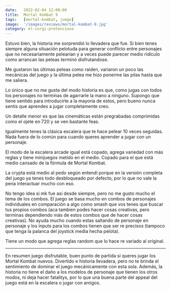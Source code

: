 ```yaml
---
date:   2022-02-04 12:00:00
title:  Mortal Kombat 9
tags:   [mortal-kombat, juego]
image:  '/images/reviews/mortal-kombat-9.jpg'
category: el-corgi-pretencioso
---
```

Estuvo bien, la historia me sorprendió lo llevadera que fue. Si bien tenes siempre alguna situación pelotuda para generar conflicto entre personajes que no necesariamente pelearían y a veces puede parecer medio ridículo como arrancan las peleas terminó disfrutandose.

Me gustaron las últimas peleas como raiden, variaron un poco las mecánicas del juego y la última pelea me hizo ponerme las pilas hasta que me saliera.

Lo único que no me gusta del modo historia es que, como jugas con todos los personajes no terminas de agarrarle la mano a ninguno. Supongo que tiene sentido para introducirte a la mayoría de estos, pero bueno nunca sentis que aprendes a jugar completamente creo.

Un detalle menor es que las cinemáticas están pregrabadas comprimidas como el ojete en 720 y se ven bastante feas.

Igualmente tenes la clásica escalera que te hace pelear 10 veces seguidas. Nada fuera de lo común para cuando queres aprender a jugar con un personaje.

El modo de la escalera arcade igual está copado, agrega variedad con más reglas y tiene minijuegos metido en el medio. Copado para el que está medio cansado de la fórmula de Mortal Kombat.

La crypta está medio al pedo según entendí porque en la versión completa del juego ya tenes todo desbloqueado por defecto, por lo que no vale la pena interactuar mucho con eso.

No tengo idea si mk fue así desde siempre, pero no me gusto mucho el tema de los combos. El juego se basa mucho en combos de personajes individuales en comparación a algo como smash que vos tenes que buscar tus propios combos (aca tambien podes hacer cosas creativas, pero terminas dependiendo más de estos combos que de hacer cosas creativas). No ayuda mucho cuando estas saltando de personaje en personaje y los inputs para los combos tienen que ser re precisos (tampoco que tenga la palanca del joystick media hecha pelota).

Tiene un modo que agrega reglas random que lo hace re variado al original.

<hr>

En resumen juego disfrutable, buen punto de partida si queres jugar los Mortal Kombat nuevos. Divertido e historia llevadera, pero no te brinda el sentimiento de dominar el juego mecánicamente con esta sola. Además, la historia no tiene el daño a los modelos de personaje que tienen los otros modos, ni deja hacer fatalitys, por lo que una buena parte del appeal del juego está en la escalera o jugar con amigos.

